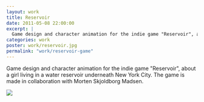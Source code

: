 ```yaml
---
layout: work
title: Reservoir
date: 2011-05-08 22:00:00
excerpt: |
  Game design and character animation for the indie game "Reservoir", about a girl living in a water reservoir underneath New York City. The game is made in collaboration with Morten Skjoldborg Madsen.
categories: work
poster: work/reservoir.jpg
permalink: "work/reservoir-game"
---
```


Game design and character animation for the indie game "Reservoir", about a girl living in a water reservoir underneath New York City. The game is made in collaboration with Morten Skjoldborg Madsen.

<div class="wide-750">
  <img src="{% asset_path work/reservoir.jpg %}" />
</div>